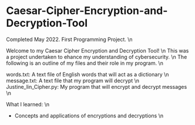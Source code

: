# Caesar-Cipher-Encryption-and-Decryption-Tool

Completed May 2022. First Programming Project. \n

Welcome to my Caesar Cipher Encryption and Decryption Tool! \n
This was a project undertaken to ehance my understanding of cybersecurity. \n
The following is an outline of my files and their role in my program. \n

words.txt: A text file of English words that will act as a dictionary \n
message.txt: A text file that my program will decrypt \n
Justine_lin_Cipher.py: My program that will encrypt and decrypt messages \n

What I learned: \n
  - Concepts and applications of encryptions and decryptions \n
